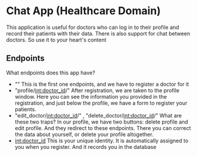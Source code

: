 # Chat App (Healthcare Domain)
This application is useful for doctors who can log in to their profile and record their patients with their data. There is also support for chat between doctors. So use it to your heart's content
## Endpoints 
What endpoints does this app have?
- "" This is the first one endpoints, and we have to register a doctor for it
- "profile/<int:doctor_id>/" After registration, we are taken to the profile window. Here you can see the information you provided in the registration, and just below the profile, we have a form to register your patients.
- "edit_doctor/<int:doctor_id>/" ,  "delete_doctor/<int:doctor_id>/" What are these two traps? In our profile, we have two buttons: delete profile and edit profile. And they redirect to these endpoints. There you can correct the data about yourself, or delete your profile altogether.
- <int:doctor_id> This is your unique identity. It is automatically assigned to you when you register. And it records you in the database
